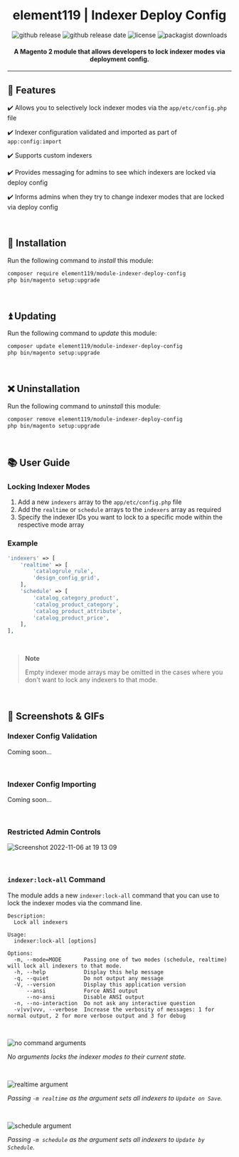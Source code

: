 <div align="center">

<!-- Module Image Here -->

</div>

<h1 align="center">element119 | Indexer Deploy Config</h1>

<div align="center">

![github release](https://img.shields.io/github/v/release/pykettk/module-indexer-deploy-config?color=ffbf00&label=version)
![github release date](https://img.shields.io/github/release-date/pykettk/module-indexer-deploy-config?color=8b32a8&label=last%20release)
![license](https://img.shields.io/badge/license-OSL-ff00dd.svg)
![packagist downloads](https://img.shields.io/packagist/dt/element119/module-indexer-deploy-config?color=ff0000)

</div>

<h4 align="center">A Magento 2 module that allows developers to lock indexer modes via deployment config.</h4>

---

## 📝 Features
✔️ Allows you to selectively lock indexer modes via the `app/etc/config.php` file

✔️ Indexer configuration validated and imported as part of `app:config:import`

✔️ Supports custom indexers

✔️ Provides messaging for admins to see which indexers are locked via deploy config

✔️ Informs admins when they try to change indexer modes that are locked via deploy config

<br/>

## 🔌 Installation
Run the following command to *install* this module:
```bash
composer require element119/module-indexer-deploy-config
php bin/magento setup:upgrade
```

<br/>

## ⏫ Updating
Run the following command to *update* this module:
```bash
composer update element119/module-indexer-deploy-config
php bin/magento setup:upgrade
```

<br/>

## ❌ Uninstallation
Run the following command to *uninstall* this module:
```bash
composer remove element119/module-indexer-deploy-config
php bin/magento setup:upgrade
```

<br/>

## 📚 User Guide
### Locking Indexer Modes
1. Add a new `indexers` array to the `app/etc/config.php` file
2. Add the `realtime` or `schedule` arrays to the `indexers` array as required
3. Specify the indexer IDs you want to lock to a specific mode within the respective mode array

### Example
```php
'indexers' => [
    'realtime' => [
        'catalogrule_rule',
        'design_config_grid',
    ],
    'schedule' => [
        'catalog_category_product',
        'catalog_product_category',
        'catalog_product_attribute',
        'catalog_product_price',
    ],
],
```

<br>

> **Note**
> 
> Empty indexer mode arrays may be omitted in the cases where you don't want to lock any indexers to that mode.

<br>

## 📸 Screenshots & GIFs
### Indexer Config Validation
Coming soon...

<br>

### Indexer Config Importing
Coming soon...

<br>

### Restricted Admin Controls
![Screenshot 2022-11-06 at 19 13 09](https://user-images.githubusercontent.com/40261741/200190327-5e9f5204-d294-4a27-a27e-74fb6ea6b968.png)

<br>

### `indexer:lock-all` Command
The module adds a new `indexer:lock-all` command that you can use to lock the indexer modes via the command line.

```
Description:
  Lock all indexers

Usage:
  indexer:lock-all [options]

Options:
  -m, --mode=MODE       Passing one of two modes (schedule, realtime) will lock all indexers to that mode.
  -h, --help            Display this help message
  -q, --quiet           Do not output any message
  -V, --version         Display this application version
      --ansi            Force ANSI output
      --no-ansi         Disable ANSI output
  -n, --no-interaction  Do not ask any interactive question
  -v|vv|vvv, --verbose  Increase the verbosity of messages: 1 for normal output, 2 for more verbose output and 3 for debug
```

<br>

![no command arguments](https://user-images.githubusercontent.com/40261741/200428379-36934940-cf7a-43f7-9ba3-3358dd97a0de.png)

*No arguments locks the indexer modes to their current state.*

<br>

![realtime argument](https://user-images.githubusercontent.com/40261741/200428676-cdb44054-19a8-4421-a4f8-bf9fbc93cbb6.png)

*Passing `-m realtime` as the argument sets all indexers to `Update on Save`.*

<br>

![schedule argument](https://user-images.githubusercontent.com/40261741/200428778-f4441b0d-67ec-4911-b612-ad1a47a96558.png)

*Passing `-m schedule` as the argument sets all indexers to `Update by Schedule`.*
